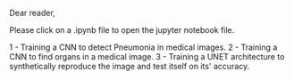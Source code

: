 Dear reader,

Please click on a .ipynb file to open the jupyter notebook file. 

1 - Training a CNN to detect Pneumonia in medical images. 
2 - Training a CNN to find organs in a medical image. 
3 - Training a UNET architecture to synthetically reproduce the image and test itself on its' accuracy.

